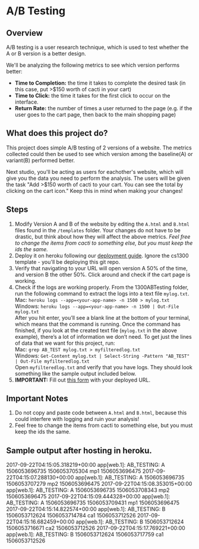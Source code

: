 # A/B Testing


## Overview

A/B testing is a user research technique, which is used to test
whether the A or B version is a better design.

We'll be analyzing the following metrics to see which version performs better:  
* __Time to Completion:__	the time it takes to complete the desired task (in this case, put >$150 worth of cacti in your cart)  
* __Time to Click:__  		the time it takes for the first click to occur on the interface. 
* __Return Rate:__		the number of times a user returned to the page (e.g. if the user goes to the cart page, then back to the main shopping page)


## What does this project do?

This project does simple A/B testing of 2 versions of a website.
The metrics collected could then be used to see which version
among the baseline(A) or variant(B) performed better.

Next studio, you'll be acting as users for eachother's website, 
which will give you the data you need to perform the analysis. 
The users will be given the task "Add >$150 worth of cacti to 
your cart. You can see the total by clicking on the cart icon."
Keep this in mind when making your changes!


## Steps
1. Modify Version A and B of the website by editing the `A.html` and `B.html` files found in the `/templates` folder. Your changes do not have to be drastic, but think about how they will affect the above metrics. *Feel free to change the items from cacti to something else, but you must keep the ids the same.*
2. Deploy it on heroku following our [deployment guide](https://docs.google.com/document/d/10gUVRN74JkL6Iqw3w_XEPcAaQkZFqlXYTRX-XFk51yk/edit). Ignore the cs1300 template - you'll be deploying this git repo.
3. Verify that navigating to your URL will open version A 50% of the time, and version B the other 50%. Click around and check if the cart page is working.
4. Check if the logs are working properly. From the 1300ABTesting folder, run the following command to extract the logs into a text file `mylog.txt`.  
Mac: ```heroku logs --app=<your-app-name> -n 1500 > mylog.txt```  
Windows: ```heroku logs --app=<your-app-name> -n 1500 | Out-File mylog.txt```  
After you hit enter, you’ll see a blank line at the bottom of your terminal, which means that the command is running.
Once the command has finished, if you look at the created text file (`mylog.txt` in the above example), there’s a lot of information we don’t need. To get just the lines of data that we want for this project, run:  
Mac: `grep AB_TEST mylog.txt > myfilteredlog.txt`  
Windows: `Get-Content mylog.txt | Select-String -Pattern "AB_TEST" | Out-File myfilteredlog.txt`  
Open `myfilteredlog.txt` and verify that you have logs. They should look something like the sample output included below.  
5. __IMPORTANT:__ Fill out [this form](https://forms.gle/nc6TnRaZevUAQtzT9) with your deployed URL. 


## Important Notes
1. Do not copy and paste code between `A.html` and `B.html`, because this could interfere with logging and ruin your analysis!
2. Feel free to change the items from cacti to something else, but you must keep the ids the same.

## Sample output after hosting in heroku.
2017-09-22T04:15:05.318219+00:00 app[web.1]: AB_TESTING: A 1506053696735 1506053705304 mp1 1506053696475
2017-09-22T04:15:07.288130+00:00 app[web.1]: AB_TESTING: A 1506053696735 1506053707279 mp2 1506053696475
2017-09-22T04:15:08.353015+00:00 app[web.1]: AB_TESTING: A 1506053696735 1506053708343 mp2 1506053696475
2017-09-22T04:15:09.444328+00:00 app[web.1]: AB_TESTING: A 1506053696735 1506053709431 mp1 1506053696475
2017-09-22T04:15:14.822574+00:00 app[web.1]: AB_TESTING: B 1506053712624 1506053714784 ca1 1506053712526
2017-09-22T04:15:16.682459+00:00 app[web.1]: AB_TESTING: B 1506053712624 1506053716671 ca2 1506053712526
2017-09-22T04:15:17.769221+00:00 app[web.1]: AB_TESTING: B 1506053712624 1506053717759 ca1 1506053712526
